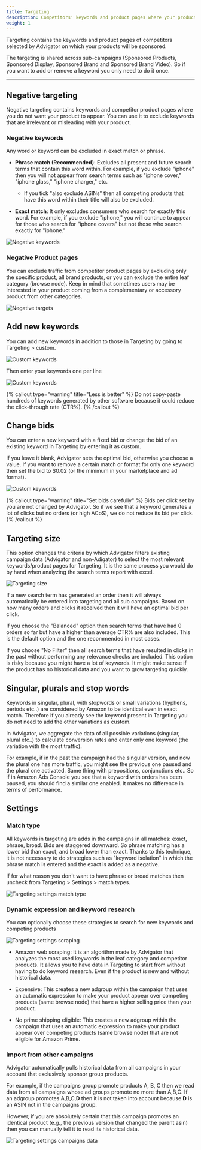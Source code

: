 ```yaml
---
title: Targeting
description: Competitors' keywords and product pages where your product is sponsored
weight: 1
---
```


Targeting contains the keywords and product pages of competitors selected by Advigator on which your products will be sponsored. 

The targeting is shared across sub-campaigns (Sponsored Products, Sponsored Display, Sponsored Brand and Sponsored Brand Video). So if you want to add or remove a keyword you only need to do it once.

---
## Negative targeting
Negative targeting contains keywords and competitor product pages where you do not want your product to appear. 
You can use it to exclude keywords that are irrelevant or misleading with your product.

### Negative keywords
Any word or keyword can be excluded in exact match or phrase.

- **Phrase match (Recommended)**: Excludes all present and future search terms that contain this word within. For example, if you exclude "iphone" then you will not appear from search terms such as "iphone cover," "iphone glass," "iphone charger," etc. 
    - If you tick "also exclude ASINs" then all competing products that have this word within their title will also be excluded.

- **Exact match**: It only excludes consumers who search for exactly this word. For example, if you exclude "iphone," you will continue to appear for those who search for "iphone covers" but not those who search exactly for "iphone."


![Negative keywords](/images/targeting/negative-keywords.png)

### Negative Product pages
You can exclude traffic from competitor product pages by excluding only the specific product, all brand products, or you can exclude the entire leaf category (browse node). 
Keep in mind that sometimes users may be interested in your product coming from a complementary or accessory product from other categories.

![Negative targets](/images/targeting/negative-targets.png)

## Add new keywords

You can add new keywords in addition to those in Targeting by going to Targeting > custom.

![Custom keywords](/images/targeting/custom.png)

Then enter your keywords one per line

![Custom keywords](/images/targeting/custom-keywords.png)

{% callout type="warning" title="Less is better" %}
Do not copy-paste hundreds of keywords generated by other software because it could reduce the click-through rate (CTR%).
{% /callout %}

## Change bids
You can enter a new keyword with a fixed bid or change the bid of an existing keyword in Targeting by entering it as custom.

If you leave it blank, Advigator sets the optimal bid, otherwise you choose a value. 
If you want to remove a certain match or format for only one keyword then set the bid to $0.02 (or the minimum in your marketplace and ad format).

![Custom keywords](/images/targeting/custom-keywords-bid.png)


{% callout type="warning" title="Set bids carefully" %}
Bids per click set by you are not changed by Advigator. So if we see that a keyword generates a lot of clicks but no orders (or high ACoS), we do not reduce its bid per click. 
{% /callout %}

## Targeting size

This option changes the criteria by which Advigator filters existing campaign data (Advigator and non-Adigator) to select the most relevant keywords/product pages for Targeting.
It is the same process you would do by hand when analyzing the search terms report with excel.

![Targeting size](/images/targeting/strategy.png)

If a new search term has generated an order then it will always automatically be entered into targeting and all sub campaigns. Based on how many orders and clicks it received then it will have an optimal bid per click. 

If you choose the "Balanced" option then search terms that have had 0 orders so far but have a higher than average CTR% are also included. This is the default option and the one recommended in most cases. 

If you choose "No Filter" then all search terms that have resulted in clicks in the past without performing any relevance checks are included. This option is risky because you might have a lot of keywords. It might make sense if the product has no historical data and you want to grow targeting quickly. 

## Singular, plurals and stop words

Keywords in singular, plural, with stopwords or small variations (hyphens, periods etc..) are considered by Amazon to be identical even in exact match. Therefore if you already see the keyword present in Targeting you do not need to add the other variations as custom. 

In Advigator, we aggregate the data of all possible variations (singular, plural etc..) to calculate conversion rates and enter only one keyword (the variation with the most traffic). 

For example, if in the past the campaign had the singular version, and now the plural one has more traffic, you might see the previous one paused and the plural one activated. Same thing with prepositions, conjunctions etc..
So if in Amazon Ads Console you see that a keyword with orders has been paused, you should find a similar one enabled. It makes no difference in terms of performance.

## Settings

### Match type

All keywords in targeting are adds in the campaigns in all matches: exact, phrase, broad. 
Bids are staggered downward. So phrase matching has a lower bid than exact, and broad lower than exact. Thanks to this technique, it is not necessary to do strategies such as "keyword isolation" in which the phrase match is entered and the exact is added as a negative. 

If for what reason you don't want to have phrase or broad matches then uncheck from Targeting > Settings > match types.

![Targeting settings match type](/images/targeting/match_type.png)

### Dynamic expression and keyword research

You can optionally choose these strategies to search for new keywords and competing products

![Targeting settings scraping](/images/targeting/scraping.png)

- Amazon web scraping: It is an algorithm made by Advigator that analyzes the most used keywords in the leaf category and competitor products. It allows you to have data in Targeting to start from without having to do keyword research. Even if the product is new and without historical data.

- Expensive: This creates a new adgroup within the campaign that uses an automatic expression to make your product appear over competing products (same browse node) that have a higher selling price than your product.

- No prime shipping eligible: This creates a new adgroup within the campaign that uses an automatic expression to make your product appear over competing products (same browse node) that are not eligible for Amazon Prime. 

### Import from other campaigns

Advigator automatically pulls historical data from all campaigns in your account that exclusively sponsor group products. 

For example, if the campaigns group promote products A, B, C then we read data from all campaigns whose ad groups promote no more than A,B,C. If an adgroup promotes A,B,C,**D** then it is not taken into account because **D** is an ASIN not in the campaigns group. 

However, if you are absolutely certain that this campaign promotes an identical product (e.g., the previous version that changed the parent asin) then you can manually tell it to read its historical data.

![Targeting settings campaigns data](/images/targeting/campaigns_data.png)